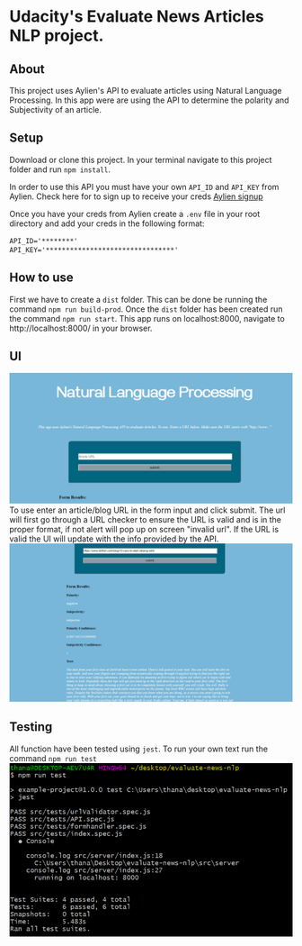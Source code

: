 # Udacity's Evaluate News Articles NLP project.

## About
This project uses Aylien's API to evaluate articles using Natural Language Processing. In this app were are using the API to determine the polarity and Subjectivity of an article.

## Setup
Download or clone this project. In your terminal navigate to this project folder and run `npm install`.

In order to use this API you must have your own `API_ID` and `API_KEY` from Aylien. Check here for to sign up to receive your creds [Aylien signup](https://developer.aylien.com/signup)

Once you have your creds from Aylien create a `.env` file in your root directory and add your creds in the following format:
```
API_ID='********'
API_KEY='********************************'
```

## How to use
First we have to create a `dist` folder. This can be done be running the command `npm run build-prod`. Once the `dist` folder has been created run the command `npm run start`. This app runs on localhost:8000, navigate to http://localhost:8000/ in your browser.

## UI
!['UI'](/pics/ui.png)
To use enter an article/blog URL in the form input and click submit. The url will first go through a URL checker to ensure the URL is valid and is in the proper format, if not alert will pop up on screen "invalid url". If the URL is valid the UI will update with the info provided by the API.
!['UI API response'](/pics/ui_response.png)

## Testing
All function have been tested using `jest`.
To run your own text run the command `npm run test`
!['Jest Test'](/pics/test.png)
